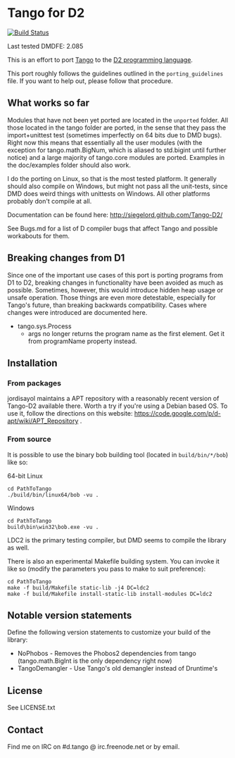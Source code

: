 Tango for D2
========

[![Build Status](https://travis-ci.org/SiegeLord/Tango-D2.svg?branch=travis_test)](https://travis-ci.org/SiegeLord/Tango-D2)

Last tested DMDFE: 2.085

This is an effort to port [Tango](http://www.dsource.org/projects/tango/) to the [D2 programming language](http://www.dlang.org).

This port roughly follows the guidelines outlined in the `porting_guidelines` file. If you want to help out, please follow that procedure.

What works so far
--------

Modules that have not been yet ported are located in the `unported` folder. All those located in the tango folder are ported, in the sense that they pass the import+unittest test (sometimes imperfectly on 64 bits due to DMD bugs). Right now this means that essentially all the user modules (with the exception for tango.math.BigNum, which is aliased to std.bigint until further notice) and a large majority of tango.core modules are ported. Examples in the doc/examples folder should also work.

I do the porting on Linux, so that is the most tested platform. It generally should also compile on Windows, but might not pass all the unit-tests, since DMD does weird things with unittests on Windows. All other platforms probably don't compile at all.

Documentation can be found here: http://siegelord.github.com/Tango-D2/

See Bugs.md for a list of D compiler bugs that affect Tango and possible workabouts for them.

Breaking changes from D1
--------

Since one of the important use cases of this port is porting programs from D1 to D2, breaking changes in functionality have been avoided as much as possible. Sometimes, however, this would introduce hidden heap usage or unsafe operation. Those things are even more detestable, especially for Tango's future, than breaking backwards compatibility. Cases where changes were introduced are documented here.

- tango.sys.Process
    - args no longer returns the program name as the first element. Get it from programName property instead.

Installation
--------

### From packages

jordisayol maintains a APT repository with a reasonably recent version of Tango-D2 available there. Worth a try if you're using a Debian based OS. To use it, follow the directions on this website: https://code.google.com/p/d-apt/wiki/APT_Repository .

### From source

It is possible to use the binary bob building tool (located in `build/bin/*/bob`) like so:

64-bit Linux

    cd PathToTango
    ./build/bin/linux64/bob -vu .

Windows

    cd PathToTango
    build\bin\win32\bob.exe -vu .

LDC2 is the primary testing compiler, but DMD seems to compile the library as well.

There is also an experimental Makefile building system. You can invoke it like so (modify the parameters you pass to make to suit preference):

    cd PathToTango
    make -f build/Makefile static-lib -j4 DC=ldc2
    make -f build/Makefile install-static-lib install-modules DC=ldc2

Notable version statements
-------

Define the following version statements to customize your build of the library:

* NoPhobos - Removes the Phobos2 dependencies from tango (tango.math.BigInt is the only dependency right now)
* TangoDemangler - Use Tango's old demangler instead of Druntime's

License
-------

See LICENSE.txt

Contact
--------

Find me on IRC on #d.tango @ irc.freenode.net or by email.
